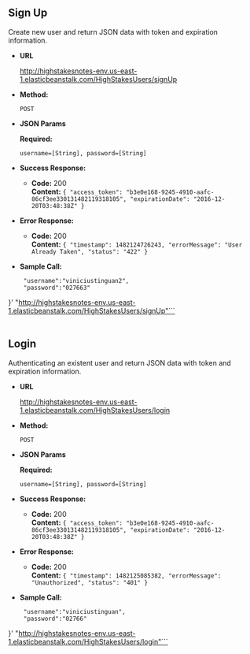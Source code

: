 **Sign Up**
----
  Create new user and return JSON data with token and expiration information.

* **URL**

  http://highstakesnotes-env.us-east-1.elasticbeanstalk.com/HighStakesUsers/signUp

* **Method:**

  `POST`
  
*  **JSON Params**

   **Required:**
 
   `username=[String], password=[String]`
   
* **Success Response:**

  * **Code:** 200 <br />
    **Content:** `{
  "access_token": "b3e0e168-9245-4910-aafc-86cf3ee330131482119318105",
  "expirationDate": "2016-12-20T03:48:38Z"
}`
 
* **Error Response:**

  * **Code:** 200 <br />
    **Content:** `{
  "timestamp": 1482124726243,
  "errorMessage": "User Already Taken",
  "status": "422"
}`

* **Sample Call:**

  ```curl -X POST -H "Cache-Control: no-cache" -H "Postman-Token: f763137d-4ce8-660e-dee9-86cc0707d01e" -d '{  
   "username":"viniciustinguan2",
   "password":"027663"
}' "http://highstakesnotes-env.us-east-1.elasticbeanstalk.com/HighStakesUsers/signUp"```
  <br />
  <br />
  
  
  
  **Login**
----
  Authenticating an existent user and return JSON data with token and expiration information.

* **URL**

  http://highstakesnotes-env.us-east-1.elasticbeanstalk.com/HighStakesUsers/login

* **Method:**

  `POST`
  
*  **JSON Params**

   **Required:**
 
   `username=[String], password=[String]`
   
* **Success Response:**

  * **Code:** 200 <br />
    **Content:** `{
  "access_token": "b3e0e168-9245-4910-aafc-86cf3ee330131482119318105",
  "expirationDate": "2016-12-20T03:48:38Z"
}`
 
* **Error Response:**

  * **Code:** 200 <br />
    **Content:** `{
  "timestamp": 1482125085382,
  "errorMessage": "Unauthorized",
  "status": "401"
}`

* **Sample Call:**

  ```curl -X POST -H "Cache-Control: no-cache" -H "Postman-Token: 98a327d4-46ec-1a92-091c-60f40e9689f6" -d '{  
   "username":"viniciustinguan",
   "password":"02766"
}' "http://highstakesnotes-env.us-east-1.elasticbeanstalk.com/HighStakesUsers/login"```
  <br />
  <br />
